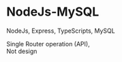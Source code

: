 # NodeJs-MySQL
NodeJs, Express, TypeScripts, MySQL<br>

Single Router operation (API), <br>
Not design <br>
